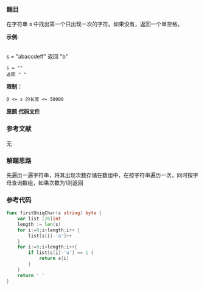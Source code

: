 ### 题目
在字符串 s 中找出第一个只出现一次的字符。如果没有，返回一个单空格。

**示例:**


​    
    s = "abaccdeff"
    返回 "b"
    
    s = "" 
    返回 " "




**限制：**

`0 <= s 的长度 <= 50000`

 **[原题](https://leetcode-cn.com/problems/di-yi-ge-zhi-chu-xian-yi-ci-de-zi-fu-lcof/)**    **[代码文件]()**


### 参考文献
无

### 解题思路

先遍历一遍字符串，将其出现次数存储在数组中，在按字符串遍历一次，同时按字母查询数组，如果次数为1则返回


### 参考代码

```go
func firstUniqChar(s string) byte {
    var list [26]int
    length := len(s)
    for i:=0;i<length;i++ {
        list[s[i]-'a']++
    }
    for i:=0;i<length;i++{
        if list[s[i]-'a'] == 1 {
            return s[i]
        }
    }
    return ' '
}
```




